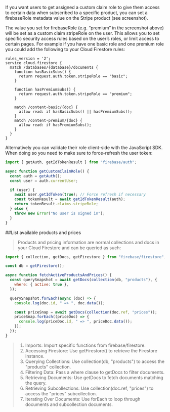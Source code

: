 If you want users to get assigned a custom claim role to give them access to certain data when subscribed to a specific product, you can set a firebaseRole metadata value on the Stripe product (see screenshot).

The value you set for firebaseRole (e.g. “premium” in the screenshot above) will be set as a custom claim stripeRole on the user. This allows you to set specific security access rules based on the user’s roles, or limit access to certain pages. For example if you have one basic role and one premium role you could add the following to your Cloud Firestore rules:
```node
rules_version = '2';
service cloud.firestore {
  match /databases/{database}/documents {
    function hasBasicSubs() {
      return request.auth.token.stripeRole == "basic";
    }

    function hasPremiumSubs() {
      return request.auth.token.stripeRole == "premium";
    }

    match /content-basic/{doc} {
      allow read: if hasBasicSubs() || hasPremiumSubs();
    }
    match /content-premium/{doc} {
      allow read: if hasPremiumSubs();
    }
  }
}
```

Alternatively you can validate their role client-side with the JavaScript SDK. When doing so you need to make sure to force-refresh the user token:
```jsx
import { getAuth, getIdTokenResult } from "firebase/auth";

async function getCustomClaimRole() {
  const auth = getAuth();
  const user = auth.currentUser;

  if (user) {
    await user.getIdToken(true); // Force refresh if necessary
    const tokenResult = await getIdTokenResult(auth);
    return tokenResult.claims.stripeRole;
  } else {
    throw new Error("No user is signed in");
  }
}
```
##List available products and prices
> Products and pricing information are normal collections and docs in your Cloud Firestore and can be queried as such:

```jsx
import { collection, getDocs, getFirestore } from "firebase/firestore";

const db = getFirestore();

async function fetchActiveProductsAndPrices() {
  const querySnapshot = await getDocs(collection(db, "products"), {
    where: { active: true },
  });

  querySnapshot.forEach(async (doc) => {
    console.log(doc.id, " => ", doc.data());

    const priceSnap = await getDocs(collection(doc.ref, "prices"));
    priceSnap.forEach((priceDoc) => {
      console.log(priceDoc.id, " => ", priceDoc.data());
    });
  });
}
```
> 1. Imports: Import specific functions from firebase/firestore.
> 2. Accessing Firestore: Use getFirestore() to retrieve the Firestore instance.
> 3. Querying Collections: Use collection(db, "products") to access the "products" collection.
> 4. Filtering Data: Pass a where clause to getDocs to filter documents.
> 5. Retrieving Documents: Use getDocs to fetch documents matching the query.
> 6. Retrieving Subcollections: Use collection(doc.ref, "prices") to access the "prices" subcollection.
> 7. Iterating Over Documents: Use forEach to loop through documents and subcollection documents.
